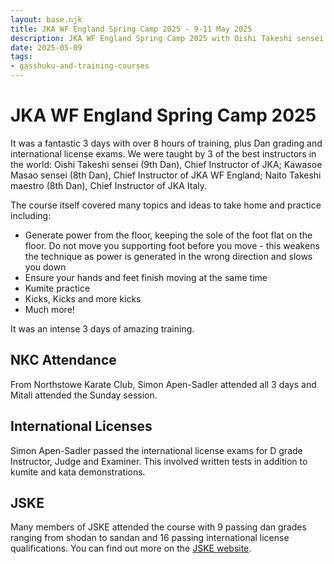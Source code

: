 ```yaml
---
layout: base.njk
title: JKA WF England Spring Camp 2025 - 9-11 May 2025
description: JKA WF England Spring Camp 2025 with Oishi Takeshi sensei (9th Dan), Chief instructor of the JKA; Kawasoe Masao (8th Dan); Naito Takeshi Maestro (8th Dan)
date: 2025-05-09
tags:
- gasshuku-and-training-courses
---
```

# JKA WF England Spring Camp 2025

It was a fantastic 3 days with over 8 hours of training, plus Dan grading and international license exams. We were taught by 3 of the best instructors in the world: Oishi Takeshi sensei (9th Dan), Chief Instructor of JKA; Kawasoe Masao sensei (8th Dan), Chief Instructor of JKA WF England; Naito Takeshi maestro (8th Dan), Chief Instructor of JKA Italy.

The course itself covered many topics and ideas to take home and practice including:
* Generate power from the floor, keeping the sole of the foot flat on the floor. Do not move you supporting foot before you move - this weakens the technique as power is generated in the wrong direction and slows you down
* Ensure your hands and feet finish moving at the same time
* Kumite practice
* Kicks, Kicks and more kicks
* Much more!

It was an intense 3 days of amazing training.

## NKC Attendance

From Northstowe Karate Club, Simon Apen-Sadler attended all 3 days and Mitali attended the Sunday session.

## International Licenses 

Simon Apen-Sadler passed the international license exams for D grade Instructor, Judge and Examiner. This involved written tests in addition to kumite and kata demonstrations.

## JSKE
Many members of JSKE attended the course with 9 passing dan grades ranging from shodan to sandan and 16 passing international license qualifications. You can find out more on the [JSKE website](https://jske.co.uk/news/).

